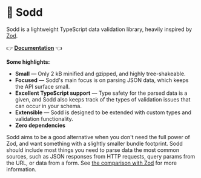 # 🥫 Sodd

Sodd is a lightweight TypeScript data validation library, heavily inspired by [Zod](https://zod.dev).

👉 **[Documentation](https://sodd.dev)** 👈

**Some highlights:**

- **Small** — Only 2 kB minified and gzipped, and highly tree-shakeable.
- **Focused** — Sodd's main focus is on parsing JSON data, which keeps the API surface small.
- **Excellent TypeScript support** — Type safety for the parsed data is a given, and Sodd also keeps track of the types of validation issues that can occur in your schema.
- **Extensible** — Sodd is designed to be extended with custom types and validation functionality.
- **Zero dependencies**

Sodd aims to be a good alternative when you don't need the full power of Zod, and want something with a slightly smaller bundle footprint. Sodd should include most things you need to parse data the most common sources, such as JSON responses from HTTP requests, query params from the URL, or data from a form. See [the comparison with Zod](/introduction/zod-comparison) for more information.
